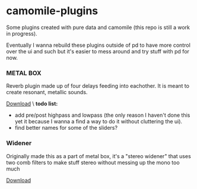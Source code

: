 # camomile-plugins
Some plugins created with pure data and camomile (this repo is still a work in progress).

Eventually I wanna rebuild these plugins outside of pd to have more control over the ui and such but it's easier to mess around and try stuff with pd for now.

### METAL BOX
Reverb plugin made up of four delays feeding into eachother. It is meant to create resonant, metallic sounds.

[Download](https://github.com/liliantdn/camomile-plugins/releases/tag/METAL-BOX)
\ **todo list:**
- add pre/post highpass and lowpass (the only reason I haven't done this yet it because I wanna a find a way to do it without cluttering the ui).
- find better names for some of the sliders?
### Widener
Originally made this as a part of metal box, it's a "stereo widener" that uses two comb filters to make stuff stereo without messing up the mono too much

[Download](https://github.com/liliantdn/camomile-plugins/releases/tag/Widener)